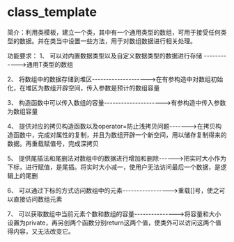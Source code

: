 # class_template

简介：利用类模板，建立一个类，其中有一个通用类型的数组，可用于接受任何类型的数据。并在类当中设置一些方法，用于对数组数据进行相关处理。

功能要求：
1、 可以对内置数据类型以及自定义数据类型的数据进行存储 ------------>通用T类型的数组


2、 将数组中的数据存储到堆区-------------------->在有参构造中对数组初始化，在堆区为数组开辟空间，传入参数是预计的数组容量


3、 构造函数中可以传入数组的容量--------------------->有参构造中传入参数为数组容量


4、 提供对应的拷贝构造函数以及operator=防止浅拷贝问题------->在拷贝构造函数中，完成对属性的复制，并且为数组开辟一个新空间，用以储存复制得来的数据。再重载赋值号，完成深拷贝


5、 提供尾插法和尾删法对数组中的数据进行增加和删除------>把实时大小作为下标，进行赋值，是尾插。将实时大小减一，使用户无法访问最后一个数据，是逻辑上的尾删


6、 可以通过下标的方式访问数组中的元素----------------->重载[]号，使之可以直接访问数组元素


7、 可以获取数组中当前元素个数和数组的容量--------------->将容量和大小设置为private，再另创两个函数分别return这两个值，使类外可以访问这两个值得内容，又无法改变它。

